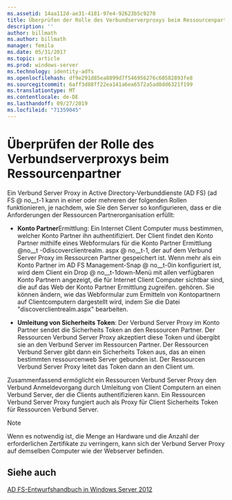 ```yaml
---
ms.assetid: 14aa112d-ae31-4181-97e4-92623b5c9270
title: Überprüfen der Rolle des Verbundserverproxys beim Ressourcenpartner
description: ''
author: billmath
ms.author: billmath
manager: femila
ms.date: 05/31/2017
ms.topic: article
ms.prod: windows-server
ms.technology: identity-adfs
ms.openlocfilehash: df9e291d85ea8899d7f546956276c60582893fe8
ms.sourcegitcommit: 6aff3d88ff22ea141a6ea6572a5ad8dd6321f199
ms.translationtype: MT
ms.contentlocale: de-DE
ms.lasthandoff: 09/27/2019
ms.locfileid: "71359045"
---
```

# <a name="review-the-role-of-the-federation-server-proxy-in-the-resource-partner"></a>Überprüfen der Rolle des Verbundserverproxys beim Ressourcenpartner

Ein Verbund Server Proxy in Active Directory-Verbunddienste (AD FS) \(ad FS @ no__t-1 kann in einer oder mehreren der folgenden Rollen funktionieren, je nachdem, wie Sie den Server so konfigurieren, dass er die Anforderungen der Ressourcen Partnerorganisation erfüllt:  
  
-   **Konto Partner**Ermittlung: Ein Internet Client Computer muss bestimmen, welcher Konto Partner ihn authentifiziert. Der Client findet den Konto Partner mithilfe eines Webformulars für die Konto Partner Ermittlung @no__t -0discoverclientrealm. aspx @ no__t-1, der auf dem Verbund Server Proxy im Ressourcen Partner gespeichert ist. Wenn mehr als ein Konto Partner im AD FS Management-Snap @ no__t-0in konfiguriert ist, wird dem Client ein Drop @ no__t-1down-Menü mit allen verfügbaren Konto Partnern angezeigt, die für Internet Client Computer sichtbar sind, die auf das Web der Konto Partner Ermittlung zugreifen. gehören. Sie können ändern, wie das Webformular zum Ermitteln von Kontopartnern auf Clientcomputern dargestellt wird, indem Sie die Datei "discoverclientrealm.aspx" bearbeiten.  
  
-   **Umleitung von Sicherheits Token**: Der Verbund Server Proxy im Konto Partner sendet die Sicherheits Token an den Ressourcen Partner. Der Ressourcen Verbund Server Proxy akzeptiert diese Token und übergibt sie an den Verbund Server im Ressourcen Partner. Der Ressourcen Verbund Server gibt dann ein Sicherheits Token aus, das an einen bestimmten ressourcenweb Server gebunden ist. Der Ressourcen Verbund Server Proxy leitet das Token dann an den Client um.  
  
Zusammenfassend ermöglicht ein Ressourcen Verbund Server Proxy den Verbund Anmeldevorgang durch Umleitung von Client Computern an einen Verbund Server, der die Clients authentifizieren kann. Ein Ressourcen Verbund Server Proxy fungiert auch als Proxy für Client Sicherheits Token für Ressourcen Verbund Server.  
  
> [!NOTE]  
> Wenn es notwendig ist, die Menge an Hardware und die Anzahl der erforderlichen Zertifikate zu verringern, kann sich der Verbund Server Proxy auf demselben Computer wie der Webserver befinden.  
  
## <a name="see-also"></a>Siehe auch
[AD FS-Entwurfshandbuch in Windows Server 2012](AD-FS-Design-Guide-in-Windows-Server-2012.md)

